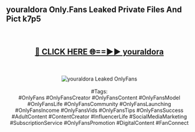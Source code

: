 <h2>youraldora Only.Fans Leaked Private Files And Pict k7p5</h2>
<br>
<div align="center">
<h2><a href="https://mediafiles.top/youraldora" rel="nofollow">🔴 CLICK HERE 🌐==►► youraldora</a></h2>
<br>
<br>
<a href="https://mediafiles.top/youraldora" rel="nofollow" data-target="animated-image.originalLink"><img src="https://i.ibb.co.com/WyWwxjT/player-gif2.gif" alt="youraldora Leaked OnlyFans" style="max-width: 100%; display: inline-block;" data-target="animated-image.originalImage"></a>
<br><br>
#Tags:
<br>
#OnlyFans #OnlyFansCreator #OnlyFansContent #OnlyFansModel #OnlyFansLife #OnlyFansCommunity #OnlyFansLaunching #OnlyFansIncome #OnlyFansVids #OnlyFansTips #OnlyFansSuccess #AdultContent #ContentCreator #InfluencerLife #SocialMediaMarketing #SubscriptionService #OnlyFansPromotion #DigitalContent #FanConnect
</div>
<br>